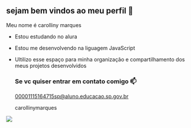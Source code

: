 ## sejam bem vindos ao meu perfil 💙 

Meu nome é carolliny marques

- Estou estudando no alura
-  Estou me desenvolvendo na liguagem JavaScript
- Ultilizo esse espaço para minha organização e compartilhamento dos meus projetos desenvolvidos

  ### Se vc quiser entrar em contato comigo 📫

   00001115164715sp@aluno.educacao.sp.gov.br
  
  carollinymarques

![](https://media1.tenor.com/m/0Hn2pg7E_agAAAAd/arrasei-arrasar.gif)  
